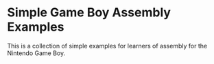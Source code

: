 # Simple Game Boy Assembly Examples

This is a collection of simple examples for learners of assembly for the Nintendo Game Boy.